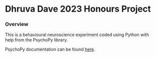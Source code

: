 # Dhruva Dave 2023 Honours Project  
### Overview
This is a behavioural neuroscience experiment coded using Python with help from the PsychoPy library. 

PsychoPy documentation can be found [here](https://psychopy.org/documentation.html). 






